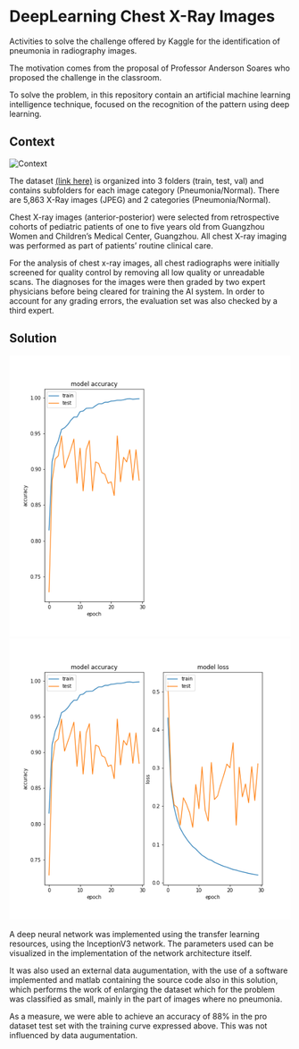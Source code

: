 # DeepLearning Chest X-Ray Images

Activities to solve the challenge offered by Kaggle for the identification of pneumonia in radiography images.

The motivation comes from the proposal of Professor Anderson Soares who proposed the challenge in the classroom.

To solve the problem, in this repository contain an artificial machine learning intelligence technique, focused on the recognition of the pattern using deep learning.

## Context
![Context](https://i.imgur.com/jZqpV51.png)

The dataset [(link here)](https://www.kaggle.com/paultimothymooney/chest-xray-pneumonia/downloads/chest-xray-pneumonia.zip/2) is organized into 3 folders (train, test, val) and contains subfolders for each image category (Pneumonia/Normal). There are 5,863 X-Ray images (JPEG) and 2 categories (Pneumonia/Normal).

Chest X-ray images (anterior-posterior) were selected from retrospective cohorts of pediatric patients of one to five years old from Guangzhou Women and Children’s Medical Center, Guangzhou. All chest X-ray imaging was performed as part of patients’ routine clinical care.

For the analysis of chest x-ray images, all chest radiographs were initially screened for quality control by removing all low quality or unreadable scans. The diagnoses for the images were then graded by two expert physicians before being cleared for training the AI system. In order to account for any grading errors, the evaluation set was also checked by a third expert.

## Solution
![Context](https://github.com/marcosvsilva/DeepLearning/blob/master/Docs/AccuracyCurve.png)
![Context](https://github.com/marcosvsilva/DeepLearning/blob/master/Docs/LossCurve.png)

A deep neural network was implemented using the transfer learning resources, using the InceptionV3 network. The parameters used can be visualized in the implementation of the network architecture itself.

It was also used an external data augumentation, with the use of a software implemented and matlab containing the source code also in this solution, which performs the work of enlarging the dataset which for the problem was classified as small, mainly in the part of images where no pneumonia.

As a measure, we were able to achieve an accuracy of 88% in the pro dataset test set with the training curve expressed above. This was not influenced by data augumentation.
